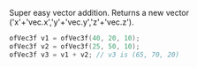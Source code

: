 Super easy vector addition. Returns a new vector ('x'+'vec.x','y'+'vec.y','z'+'vec.z').

```cpp
ofVec3f v1 = ofVec3f(40, 20, 10); 
ofVec3f v2 = ofVec3f(25, 50, 10);
ofVec3f v3 = v1 + v2; // v3 is (65, 70, 20)
```
